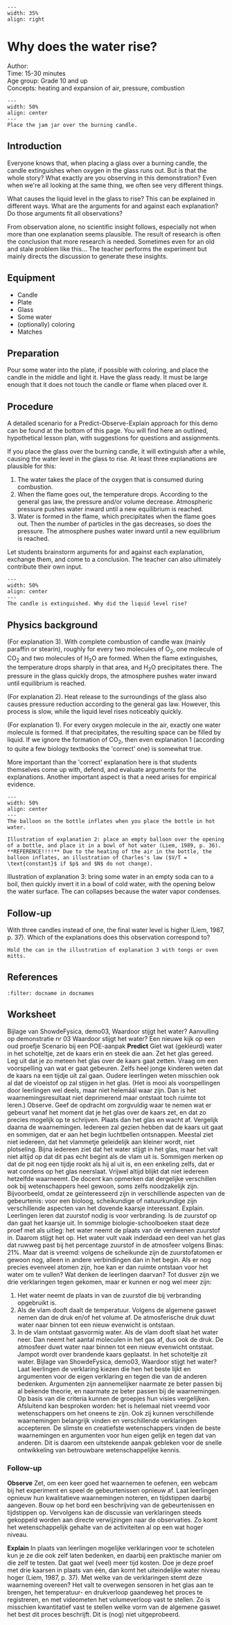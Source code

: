 

<div style="clear: both;">

```{figure} ../../figures/ready.png
---
width: 35%
align: right
```

</div>

# Why does the water rise?

Author:     \
Time:	15-30 minutes  	\
Age group:	Grade 10 and up\
Concepts:	heating and expansion of air, pressure, combustion


```{figure} demo27_figure1.JPG
---
width: 50%
align: center
---
Place the jam jar over the burning candle.
```

## Introduction
Everyone knows that, when placing a glass over a burning candle, the candle extinguishes when oxygen in the glass runs out. But is that the whole story? What exactly are you observing in this demonstration? Even when we're all looking at the same thing, we often see very different things.

What causes the liquid level in the glass to rise? This can be explained in different ways. What are the arguments for and against each explanation? Do those arguments fit all observations?

From observation alone, no scientific insight follows, especially not when more than one explanation seems plausible. The result of research is often the conclusion that more research is needed. Sometimes even for an old and stale problem like this...
The teacher performs the experiment but mainly directs the discussion to generate these insights.

## Equipment
* Candle
* Plate 
* Glass 
* Some water 
* (optionally) coloring 
* Matches

## Preparation
Pour some water into the plate, if possible with coloring, and place the candle in the middle and light it. Have the glass ready. It must be large enough that it does not touch the candle or flame when placed over it.

## Procedure
A detailed scenario for a Predict-Observe-Explain approach for this demo can be found at the bottom of this page. You will find here an outlined, hypothetical lesson plan, with suggestions for questions and assignments. 

If you place the glass over the burning candle, it will extinguish after a while, causing the water level in the glass to rise. At least three explanations are plausible for this:
1. The water takes the place of the oxygen that is consumed during combustion.
2. When the flame goes out, the temperature drops. According to the general gas law, the pressure and/or volume decrease. Atmospheric pressure pushes water inward until a new equilibrium is reached.
3. Water is formed in the flame, which precipitates when the flame goes out. Then the number of particles in the gas decreases, so does the pressure. The atmosphere pushes water inward until a new equilibrium is reached.

Let students brainstorm arguments for and against each explanation, exchange them, and come to a conclusion. The teacher can also ultimately contribute their own input.

```{figure} demo27_figure2.JPG
---
width: 50%
align: center
---
The candle is extinguished. Why did the liquid level rise?
```


## Physics background
(For explanation 3). With complete combustion of candle wax (mainly paraffin or stearin), roughly for every two molecules of O$_2$, one molecule of CO$_2$ and two molecules of H$_2$O are formed. When the flame extinguishes, the temperature drops sharply in that area, and H$_2$O precipitates there. The pressure in the glass quickly drops, the atmosphere pushes water inward until equilibrium is reached.

(For explanation 2). Heat release to the surroundings of the glass also causes pressure reduction according to the general gas law. However, this process is slow, while the liquid level rises noticeably quickly.

(For explanation 1). For every oxygen molecule in the air, exactly one water molecule is formed. If that precipitates, the resulting space can be filled by liquid. If we ignore the formation of CO$_2$, then even explanation 1 (according to quite a few biology textbooks the 'correct' one) is somewhat true.

More important than the 'correct' explanation here is that students themselves come up with, defend, and evaluate arguments for the explanations. Another important aspect is that a need arises for empirical evidence.

```{figure} demo27_figure3.jpg
---
width: 50%
align: center
---
The balloon on the bottle inflates when you place the bottle in hot water.
```

```{tip}
Illustration of explanation 2: place an empty balloon over the opening of a bottle, and place it in a bowl of hot water (Liem, 1989, p. 36). **REFERENCE!!!!** Due to the heating of the air in the bottle, the balloon inflates, an illustration of Charles's law ($V/T = \text{constant}$ if $p$ and $N$ do not change).
```

Illustration of explanation 3: bring some water in an empty soda can to a boil, then quickly invert it in a bowl of cold water, with the opening below the water surface. The can collapses because the water vapor condenses.

## Follow-up
With three candles instead of one, the final water level is higher (Liem, 1987, p. 37). Which of the explanations does this observation correspond to?

```{warning}
Hold the can in the illustration of explanation 3 with tongs or oven mitts.
```

## References
```{bibliography}
:filter: docname in docnames
```


## Worksheet

Bijlage van ShowdeFysica, demo03, Waardoor stijgt het water?
Aanvulling op demonstratie nr 03
Waardoor stijgt het water?
Een nieuwe kijk op een oud proefje
Scenario bij een POE-aanpak
**Predict**
Giet wat (gekleurd) water in het schoteltje, zet de kaars erin en steek
die aan. Zet het glas gereed. Leg uit dat je zo meteen het glas over
de kaars gaat zetten.
Vraag om een voorspelling van wat er gaat gebeuren. Zelfs heel jonge kinderen weten
dat de kaars na een tijdje uit zal gaan. Oudere leerlingen weten misschien ook al dat de
vloeistof op zal stijgen in het glas.
(Het is mooi als voorspellingen door leerlingen wel deels, maar niet helemáál waar zijn.
Dan is het waarnemingsresultaat niet deprimerend maar ontstaat toch ruimte tot leren.)
Observe.
Geef de opdracht om zorgvuldig waar te nemen wat er gebeurt vanaf het moment dat je
het glas over de kaars zet, en dat zo precies mogelijk op te schrijven. Plaats dan het glas
en wacht af.
Vergelijk daarna de waarnemingen. Iedereen zal gezien hebben dat de kaars uit gaat en
sommigen, dat er aan het begin luchtbellen ontsnappen. Meestal ziet niet iedereen, dat
het vlammetje geleidelijk aan kleiner wordt, niet plotseling. Bijna iedereen ziet dat het
water stijgt in het glas, maar het valt niet altijd op dat dit pas echt begint als de vlam uit
is. Sommigen merken op dat de pit nog een tijdje rookt als hij al uit is, en een enkeling
zelfs, dat er wat condens op het glas neerslaat.
Vrijwel altijd blijkt dat niet iedereen hetzelfde waarneemt. De docent kan opmerken dat
dergelijke verschillen ook bij wetenschappers heel gewoon, soms zelfs noodzakelijk zijn.
Bijvoorbeeld, omdat ze geïnteresseerd zijn in verschillende aspecten van de gebeurtenis:
voor een bioloog, scheikundige of natuurkundige zijn verschillende aspecten van het
dovende kaarsje interessant.
Explain.
Leerlingen leren dat zuurstof nodig is voor verbranding. Is de zuurstof op dan gaat het
kaarsje uit. In sommige biologie-schoolboeken staat deze proef met als uitleg: het water
neemt de plaats van de verdwenen zuurstof in. Daarom stijgt het op. Het water vult vaak
inderdaad een deel van het glas dat ruwweg past bij het percentage zuurstof in de
atmosfeer volgens Binas: 21%.
Maar dat is vreemd: volgens de scheikunde zijn de zuurstofatomen er gewoon nog,
alleen in andere verbindingen dan in het begin. Als er nog precies evenveel atomen zijn,
hoe kan er dan ruimte ontstaan voor het water om te vullen? Wat denken de leerlingen
daarvan?
Tot dusver zijn we drie verklaringen tegen gekomen, maar er kunnen er nog wel meer
zijn:
1. Het water neemt de plaats in van de zuurstof die bij verbranding opgebruikt is.
2. Als de vlam dooft daalt de temperatuur. Volgens de algemene gaswet nemen dan de
druk en/of het volume af. De atmosferische druk duwt water naar binnen tot een
nieuw evenwicht is ontstaan.
3. In de vlam ontstaat gasvormig water. Als de vlam dooft slaat het water neer. Dan
neemt het aantal moleculen in het gas af, dus ook de druk. De atmosfeer duwt water
naar binnen tot een nieuw evenwicht ontstaat.
Jampot wordt over
brandende kaars geplaatst.
In het schoteltje zit water.
Bijlage van ShowdeFysica, demo03, Waardoor stijgt het water?
Laat leerlingen de verklaring kiezen die hen het beste lijkt en argumenten voor de eigen
verklaring en tegen die van de anderen bedenken. Argumenten zijn aannemelijker
naarmate ze beter passen bij al bekende theorie, en naarmate ze beter passen bij de
waarnemingen. Op basis van die criteria kunnen de groepjes hun visies vergelijken.
Afsluitend kan besproken worden: het is helemaal niet vreemd voor wetenschappers om
het oneens te zijn. Ook zij kunnen verschillende waarnemingen belangrijk vinden en
verschillende verklaringen accepteren. De slimste en creatiefste wetenschappers vinden
de beste waarnemingen en argumenten voor hun eigen gelijk en tegen dat van anderen.
Dit is daarom een uitstekende aanpak gebleken voor de snelle ontwikkeling van
betrouwbare wetenschappelijke kennis.

### Follow-up
**Observe**
Zet, om een keer goed het waarnemen te oefenen, een webcam bij het experiment en
speel de gebeurtenissen opnieuw af. Laat leerlingen opnieuw hun kwalitatieve
waarnemingen noteren, en tijdstippen daarbij aangeven. Bouw op het bord een
beschrijving van de gebeurtenissen en tijdstippen op. Vervolgens kan de discussie van
verklaringen steeds gekoppeld worden aan directe verwijzingen naar de observaties. Zo
komt het wetenschappelijk gehalte van de activiteiten al op een wat hoger niveau.

**Explain**
In plaats van leerlingen mogelijke verklaringen voor te schotelen kun je ze die ook zelf
laten bedenken, en daarbij een praktische manier om die zelf te testen. Dat gaat wel
(veel) meer tijd kosten.
Doe je deze proef met drie kaarsen in plaats van één, dan komt het uiteindelijke water
niveau hoger (Liem, 1987, p. 37). Met welke van de verklaringen stemt deze
waarneming overeen?
Het valt te overwegen sensoren in het glas aan te brengen, het temperatuur- en
drukverloop gaandeweg het proces te registreren, en met videometen het volumeverloop
vast te stellen. Zo is misschien kwantitatief vast te stellen welke vorm van de algemene
gaswet het best dit proces beschrijft. Dit is (nog) niet uitgeprobeerd.
